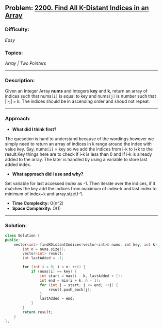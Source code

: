 ## Problem: [2200. Find All K-Distant Indices in an Array](https://leetcode.com/problems/find-all-k-distant-indices-in-an-array)

### Difficulty:
*Easy*

### Topics:
*Array | Two Pointers*

---

### Description:
Given an Integer Array **nums** and integers **key** and **k**, return an array of indices such that nums`[i]` is equal to key and nums`[j]` is number such that |i-j| = k. The indices should be in ascending order and shoud not repeat.

---

### Approach:
- **What did I think first?**

The quesetion is hard to understand because of the wordings however we simply need to return an array of indices in k range around the index with value key. Say, nums`[i]` = key so we add the indices from i-k to i+k to the result.Key things here are to check if i-k is less than 0 and if i-k is already added to the array. The later is handled by using a variable to store last added index. 

- **What approach did I use and why?**

Set variable for last accessed index as -1. Then iterate over the indices, if it matches the key add the indices from maximum of index-k and last index to minimum of index+k and array.size()-1.

- **Time Complexity:** O(n^2)
- **Space Complexity:** O(1)

---

### Solution:
```cpp
class Solution {
public:
    vector<int> findKDistantIndices(vector<int>& nums, int key, int k) {
        int n = nums.size();
        vector<int> result;
        int lastAdded = -1;

        for (int i = 0; i < n; ++i) {
            if (nums[i] == key) {
                int start = max(i - k, lastAdded + 1);
                int end = min(i + k, n - 1);
                for (int j = start; j <= end; ++j) {
                    result.push_back(j);
                }
                lastAdded = end;
            }
        }
        return result;
    }
};
```
